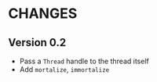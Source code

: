 CHANGES
=======

Version 0.2
-----------

* Pass a `Thread` handle to the thread itself
* Add `mortalize`, `immortalize`
